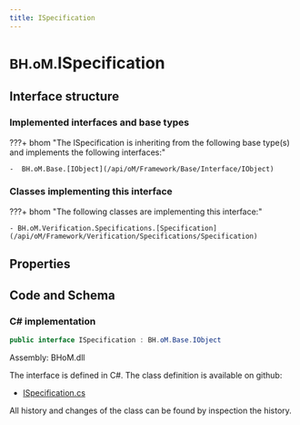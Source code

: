 ```yaml
---
title: ISpecification
---
```


# <small>BH.oM.</small>**ISpecification**



## Interface structure

### Implemented interfaces and base types

???+ bhom "The ISpecification is inheriting from the following base type(s) and implements the following interfaces:"

    -  BH.oM.Base.[IObject](/api/oM/Framework/Base/Interface/IObject)


### Classes implementing this interface

???+ bhom "The following classes are implementing this interface:"

    - BH.oM.Verification.Specifications.[Specification](/api/oM/Framework/Verification/Specifications/Specification)


## Properties

## Code and Schema

### C# implementation

``` C# title="C#"
public interface ISpecification : BH.oM.Base.IObject
```

Assembly: BHoM.dll

The interface is defined in C#. The class definition is available on github:

- [ISpecification.cs](https://github.com/BHoM/BHoM/blob/develop/BHoM/Interface\ISpecification.cs)

All history and changes of the class can be found by inspection the history.
